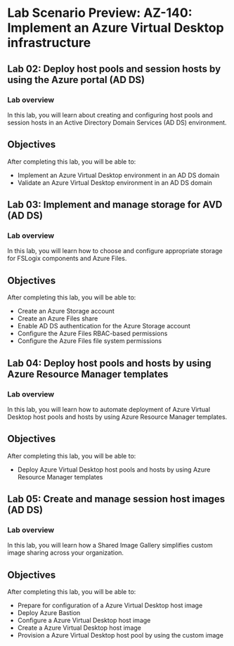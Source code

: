 # Lab Scenario Preview: AZ-140: Implement an Azure Virtual Desktop infrastructure

## Lab 02: Deploy host pools and session hosts by using the Azure portal (AD DS)

### Lab overview

In this lab, you will learn about creating and configuring host pools and session hosts in an Active Directory Domain Services (AD DS) environment.

## Objectives
  
After completing this lab, you will be able to:

- Implement an Azure Virtual Desktop environment in an AD DS domain
- Validate an Azure Virtual Desktop environment in an AD DS domain

## Lab 03: Implement and manage storage for AVD (AD DS)

### Lab overview

In this lab, you will learn how to choose and configure appropriate storage for FSLogix components and Azure Files.


## Objectives
  
After completing this lab, you will be able to:

- Create an Azure Storage account
- Create an Azure Files share
- Enable AD DS authentication for the Azure Storage account
- Configure the Azure Files RBAC-based permissions
- Configure the Azure Files file system permissions



## Lab 04: Deploy host pools and hosts by using Azure Resource Manager templates

### Lab overview

In this lab, you will learn how to automate deployment of Azure Virtual Desktop host pools and hosts by using Azure Resource Manager templates.

## Objectives
  
After completing this lab, you will be able to:

- Deploy Azure Virtual Desktop host pools and hosts by using Azure Resource Manager templates


## Lab 05: Create and manage session host images (AD DS)

### Lab overview

In this lab, you will learn how a Shared Image Gallery simplifies custom image sharing across your organization.

## Objectives
  
After completing this lab, you will be able to:

- Prepare for configuration of a Azure Virtual Desktop host image
- Deploy Azure Bastion
- Configure a Azure Virtual Desktop host image
- Create a Azure Virtual Desktop host image
- Provision a Azure Virtual Desktop host pool by using the custom image
